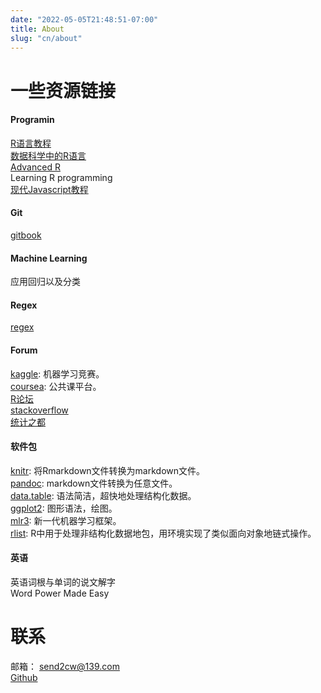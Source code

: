 ```yaml
---
date: "2022-05-05T21:48:51-07:00"
title: About
slug: "cn/about"
---
```


# 一些资源链接

#### Programin

[R语言教程](https://www.math.pku.edu.cn/teachers/lidf/)   
[数据科学中的R语言](https://bookdown.org/wangminjie/R4DS/)  
[Advanced R](https://adv-r.hadley.nz/)  
Learning R programming  
[现代Javascript教程](https://zh.javascript.info/)

#### Git

[gitbook](https://git-scm.com/book/zh/v2)

#### Machine Learning

应用回归以及分类  

#### Regex

[regex](https://deerchao.cn/tutorials/regex/regex.htm)

#### Forum

[kaggle](https://www.kaggle.com/): 机器学习竞赛。     
[coursea](https://www.coursera.org/): 公共课平台。  
[R论坛](https://www.r-bloggers.com/)    
[stackoverflow](https://stackoverflow.com/)  
[统计之都](https://cosx.org/)

#### 软件包

[knitr](https://yihui.org/knitr/): 将Rmarkdown文件转换为markdown文件。  
[pandoc](https://pandoc.org/): markdown文件转换为任意文件。   
[data.table](https://github.com/Rdatatable/data.table): 语法简洁，超快地处理结构化数据。   
[ggplot2](https://ggplot2-book.org/): 图形语法，绘图。  
[mlr3](https://mlr3.mlr-org.com/): 新一代机器学习框架。   
[rlist](http://renkun-ken.github.io/rlist-tutorial/): R中用于处理非结构化数据地包，用环境实现了类似面向对象地链式操作。

#### 英语

英语词根与单词的说文解字  
Word Power Made Easy

# 联系

邮箱： send2cw@139.com  
[Github](https://github.com/snowGlint)
